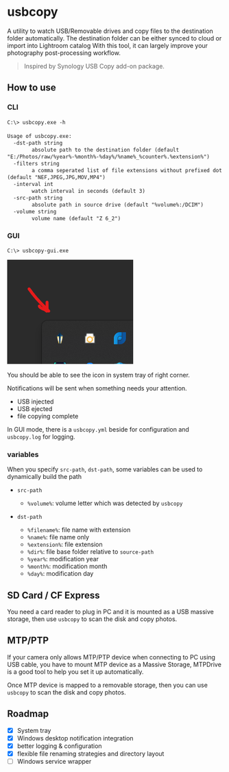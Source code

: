# usbcopy

A utility to watch USB/Removable drives and copy files to the destination folder automatically. 
The destination folder can be either synced to cloud or import into Lightroom catalog
With this tool, it can largely improve your photography post-processing workflow.

> Inspired by Synology USB Copy add-on package.

## How to use

### CLI

```
C:\> usbcopy.exe -h

Usage of usbcopy.exe:
  -dst-path string
        absolute path to the destination folder (default "E:/Photos/raw/%year%-%month%-%day%/%name%_%counter%.%extension%")
  -filters string
        a comma seperated list of file extensions without prefixed dot (default "NEF,JPEG,JPG,MOV,MP4")
  -interval int
        watch interval in seconds (default 3)
  -src-path string
        absolute path in source drive (default "%volume%:/DCIM")
  -volume string
        volume name (default "Z 6_2")
```

### GUI

```
C:\> usbcopy-gui.exe
```

![img.png](img.png)

You should be able to see the icon in system tray of right corner.

Notifications will be sent when something needs your attention.
- USB injected
- USB ejected
- file copying complete

In GUI mode, there is a `usbcopy.yml` beside for configuration and `usbcopy.log` for logging.

### variables

When you specify `src-path`, `dst-path`, some variables can be used to dynamically build the path

- `src-path`
  - `%volume%`: volume letter which was detected by `usbcopy`

- `dst-path`
  - `%filename%`: file name with extension
  - `%name%`: file name only
  - `%extension%`: file extension
  - `%dir%`: file base folder relative to `source-path`
  - `%year%`: modification year
  - `%month%`: modification month
  - `%day%`: modification day

## SD Card / CF Express

You need a card reader to plug in PC and it is mounted as a USB massive storage, then use `usbcopy` to scan the disk and copy photos.

## MTP/PTP

If your camera only allows MTP/PTP device when connecting to PC using USB cable, you have to mount MTP device as a Massive Storage,
MTPDrive is a good tool to help you set it up automatically.

Once MTP device is mapped to a removable storage, then you can use `usbcopy` to scan the disk and copy photos.


## Roadmap

- [x] System tray
- [x] Windows desktop notification integration
- [x] better logging & configuration
- [x] flexible file renaming strategies and directory layout
- [ ] Windows service wrapper